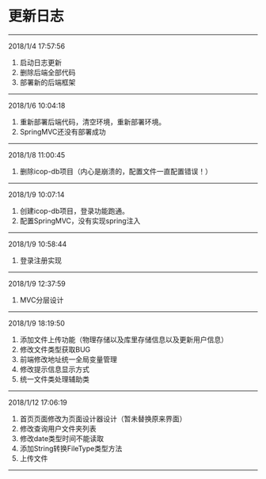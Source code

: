 # 更新日志

---
2018/1/4 17:57:56 

1. 启动日志更新
2. 删除后端全部代码
3. 部署新的后端框架

---
2018/1/6 10:04:18 

1. 重新部署后端代码，清空环境，重新部署环境。
2. SpringMVC还没有部署成功

---
2018/1/8 11:00:45 

1. 删除icop-db项目（内心是崩溃的，配置文件一直配置错误！）

---
2018/1/9 10:07:14 

1. 创建icop-db项目，登录功能跑通。
2. 配置SpringMVC，没有实现spring注入

---
2018/1/9 10:58:44 

1. 登录注册实现

---
2018/1/9 12:37:59 

1. MVC分层设计

---
2018/1/9 18:19:50 

1. 添加文件上传功能（物理存储以及库里存储信息以及更新用户信息）
2. 修改文件类型获取BUG
3. 前端修改地址统一全局变量管理
4. 修改提示信息显示方式
5. 统一文件类处理辅助类

---
2018/1/12 17:06:19 

1. 首页页面修改为页面设计器设计（暂未替换原来界面）
2. 修改查询用户文件夹列表
3. 修改date类型时间不能读取
4. 添加String转换FileType类型方法
5. 上传文件

---